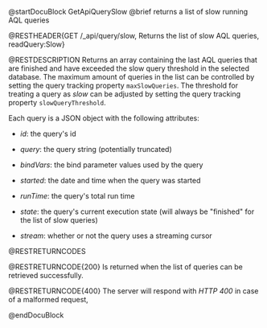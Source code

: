 
@startDocuBlock GetApiQuerySlow
@brief returns a list of slow running AQL queries

@RESTHEADER{GET /_api/query/slow, Returns the list of slow AQL queries, readQuery:Slow}

@RESTDESCRIPTION
Returns an array containing the last AQL queries that are finished and
have exceeded the slow query threshold in the selected database.
The maximum amount of queries in the list can be controlled by setting
the query tracking property `maxSlowQueries`. The threshold for treating
a query as *slow* can be adjusted by setting the query tracking property
`slowQueryThreshold`.

Each query is a JSON object with the following attributes:

- *id*: the query's id

- *query*: the query string (potentially truncated)

- *bindVars*: the bind parameter values used by the query

- *started*: the date and time when the query was started

- *runTime*: the query's total run time 

- *state*: the query's current execution state (will always be "finished"
  for the list of slow queries)

- *stream*: whether or not the query uses a streaming cursor

@RESTRETURNCODES

@RESTRETURNCODE{200}
Is returned when the list of queries can be retrieved successfully.

@RESTRETURNCODE{400}
The server will respond with *HTTP 400* in case of a malformed request,

@endDocuBlock

